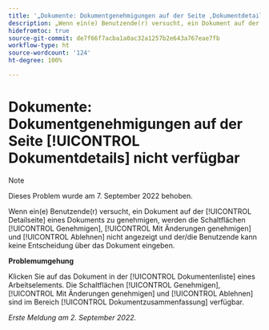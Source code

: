 ```yaml
---
title: '„Dokumente: Dokumentgenehmigungen auf der Seite ‚Dokumentdetails‘ nicht verfügbar“'
description: „Wenn ein(e) Benutzende(r) versucht, ein Dokument auf der Detailseite eines Dokuments zu genehmigen, werden die Schaltflächen [!UICONTROL Genehmigen], [!UICONTROL Mit Änderungen genehmigen] und [!UICONTROL Ablehnen] nicht angezeigt und der/die Benutzende kann keine Entscheidung über das Dokument eingeben.“
hidefromtoc: true
source-git-commit: de7f66f7acba1a0ac32a1257b2e643a767eae7fb
workflow-type: ht
source-wordcount: '124'
ht-degree: 100%

---
```



# Dokumente: Dokumentgenehmigungen auf der Seite [!UICONTROL Dokumentdetails] nicht verfügbar

>[!NOTE]
>
>Dieses Problem wurde am 7. September 2022 behoben.

Wenn ein(e) Benutzende(r) versucht, ein Dokument auf der [!UICONTROL Detailseite] eines Dokuments zu genehmigen, werden die Schaltflächen [!UICONTROL Genehmigen], [!UICONTROL Mit Änderungen genehmigen] und [!UICONTROL Ablehnen] nicht angezeigt und der/die Benutzende kann keine Entscheidung über das Dokument eingeben.

**Problemumgehung**

Klicken Sie auf das Dokument in der [!UICONTROL Dokumentenliste] eines Arbeitselements. Die Schaltflächen [!UICONTROL Genehmigen], [!UICONTROL Mit Änderungen genehmigen] und [!UICONTROL Ablehnen] sind im Bereich [!UICONTROL Dokumentzusammenfassung] verfügbar.

_Erste Meldung am 2. September 2022._

